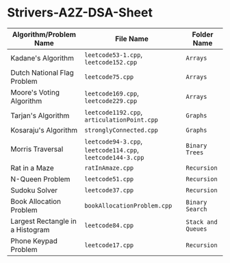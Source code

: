 # Strivers-A2Z-DSA-Sheet

| Algorithm/Problem Name                      | File Name                    | Folder Name       |
|---------------------------------------------|------------------------------|-------------------|
| Kadane's Algorithm                          | `leetcode53-1.cpp`, `leetcode152.cpp`       | `Arrays`          |
| Dutch National Flag Problem                          | `leetcode75.cpp`       | `Arrays`          |
| Moore's Voting Algorithm                         | `leetcode169.cpp`, `leetcode229.cpp`       | `Arrays`          |
| Tarjan's Algorithm                         | `leetcode1192.cpp`, `articulationPoint.cpp`       | `Graphs`|
| Kosaraju's Algorithm                         | `stronglyConnected.cpp`       | `Graphs`|
| Morris Traversal                         | `leetcode94-3.cpp`, `leetcode114.cpp`, `leetcode144-3.cpp`       | `Binary Trees`|
| Rat in a Maze                         | `ratInAmaze.cpp`       | `Recursion`|
| N-Queen Problem                         | `leetcode51.cpp`       | `Recursion`|
| Sudoku Solver                         | `leetcode37.cpp`       | `Recursion`|
| Book Allocation Problem                         | `bookAllocationProblem.cpp`       | `Binary Search`|
| Largest Rectangle in a Histogram                         | `leetcode84.cpp`       | `Stack and Queues`|
| Phone Keypad Problem                         | `leetcode17.cpp`       | `Recursion`|
